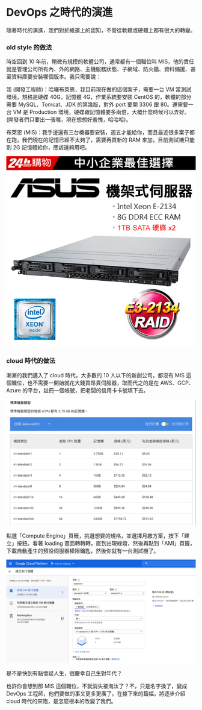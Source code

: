 # DevOps 之時代的演進

隨著時代的演進，我們對於維運上的認知，不管從軟體或硬體上都有很大的轉變。

### old style 的做法

時空回到 10 年前，稍微有規模的軟體公司，通常都有一個職位叫 MIS，他的責任就是管理公司所有內、外的網路、主機服務狀態、子網域、防火牆、資料備援、甚至資料庫要安裝哪個版本。我只需要說：

我 (開發工程師)：哈囉布萊恩，我目前現在做的這個案子，需要一台 VM 當測試環境，規格是硬碟 40G，記憶體 4G，作業系統要安裝 CentOS 的，軟體的部分需要 MySQL、Tomcat、JDK 的第幾版，對外 port 要開 3306 跟 80。還需要一台 VM 是 Production 環境，硬碟跟記憶體要多兩倍，大概什麼時候可以弄好。(開發者們只要出一張嘴，現在想想好羞愧，哈哈哈)。

布萊恩 (MIS)：我手邊還有三台機器要安裝，週五才能給你，而且最近很多案子都在跑，我們現在的記憶已經不太夠了，需要再買新的 RAM 來加，目前測試機只能割 2G 記憶體給你，應該還夠用吧。

![](https://raw.githubusercontent.com/alincode/devops-30days-2019/master/assets/rack-server.jpg)

### cloud 時代的做法

漸漸的我們邁入了 cloud 時代，大多數的 10 人以下的新創公司，都沒有 MIS 這個職位，也不需要一開始就花大錢買昂貴伺服器，取而代之的是在 AWS、GCP、Azure 的平台，註冊一個帳號，把老闆的信用卡卡號填下去。

![](https://raw.githubusercontent.com/alincode/devops-30days-2019/master/assets/gcp-vm.png)

點選「Compute Engine」頁籤，挑選想要的規格，並選擇月繳方案，按下「建立」按鈕。看著 loading 畫面轉轉轉，直到出現綠燈，然後再點到「AMI」頁籤，下載自動產生的預設伺服器權限鑰匙，然後你就有一台測試機了。

![](https://raw.githubusercontent.com/alincode/devops-30days-2019/master/assets/create-vm.png)

是不是快到有點懷疑人生，很慶幸自己生對年代？

也許你會想到那 MIS 這個職位，不就消失被淘汰了？不，只是名字換了，變成 DevOps 工程師，他們要做的事又更多更廣了。在接下來的篇幅，將逐步介紹 cloud 時代的來臨，是怎麼根本的改變了我們。
